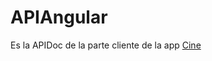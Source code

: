 # APIAngular

Es la APIDoc de la parte cliente de la app [Cine](https://github.com/CristianBY/Cine)
